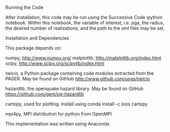 Running the Code

After installation, this code may be run using the Successive Code ipython notebook. Within this notebook, the variable of interest, i.e. pga, the radius, the desired number of realizations, and the path to the xml files may be set. 

Installation and Dependencies

This package depends on:

numpy, http://www.numpy.org/
matplotlib, http://matplotlib.org/index.html
scipy, http://www.scipy.org/scipylib/index.html

neicio, a Python package containing code modules extracted from the PAGER. May be found on GitHub
http://www.github.com/usgs/neicio

hazardlib, the openquake hazard library. May be found on GitHub
https://github.com/gem/oq-hazardlib

cartopy, used for plotting. Install using 
conda install -c ioos cartopy

mpi4py, MPI distribution for python from OpenMPI

This implementation was written using Anaconda
